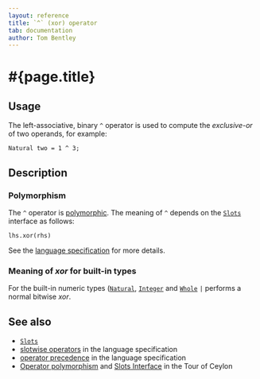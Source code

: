 ```yaml
---
layout: reference
title: `^` (xor) operator
tab: documentation
author: Tom Bentley
---
```


# #{page.title}

## Usage 

The left-associative, binary `^` operator is used to compute the 
*exclusive-or* of two operands, for example:

    Natural two = 1 ^ 3;

## Description

### Polymorphism

The `^` operator is [polymorphic](/documentation/reference/operator/operator-polymorphism). 
The meaning of `^` depends on the 
[`Slots`](../../ceylon.language/Slots) interface as follows:

    lhs.xor(rhs)

See the [language specification](#{site.urls.spec}#slotwiseoperators) for 
more details.

### Meaning of *xor* for built-in types

For the built-in numeric types ([`Natural`](../../ceylon.language/Natural), 
[`Integer`](../../ceylon.language/Integer) and
[`Whole`](../../ceylon.language/Whole) 
`|` performs a normal bitwise *xor*. 

## See also

* [`Slots`](../../ceylon.language/Slots)
* [slotwise operators](#{site.urls.spec}#slotwiseoperators) in the 
  language specification
* [operator precedence](#{site.urls.spec}#operatorprecedence) in the 
  language specification
* [Operator polymorphism](/documentation/tour/language-module/#operator_polymorphism) 
  and 
  [Slots Interface](/documentation/tour/language-module/#the_slots_interface) 
  in the Tour of Ceylon

